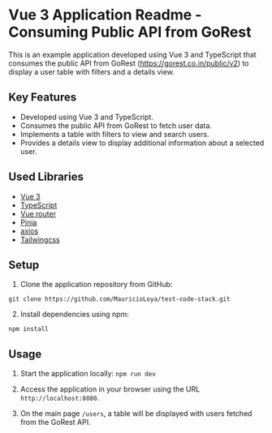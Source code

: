 # Vue 3 Application Readme - Consuming Public API from GoRest

This is an example application developed using Vue 3 and TypeScript that consumes the public API from GoRest (https://gorest.co.in/public/v2) to display a user table with filters and a details view.

## Key Features

- Developed using Vue 3 and TypeScript.
- Consumes the public API from GoRest to fetch user data.
- Implements a table with filters to view and search users.
- Provides a details view to display additional information about a selected user.

## Used Libraries

- [Vue 3](https://vuejs.org/)
- [TypeScript](https://www.typescriptlang.org/)
- [Vue router](https://router.vuejs.org/)
- [Pinia](https://pinia.vuejs.org/)
- [axios](https://www.npmjs.com/package/axios)
- [Tailwingcss](https://tailwindcss.com/)

## Setup

1. Clone the application repository from GitHub:
```
git clone https://github.com/MauricioLoya/test-code-stack.git
```


2. Install dependencies using npm:

```
npm install
```

## Usage

1. Start the application locally:
  ```npm run dev```

3. Access the application in your browser using the URL `http://localhost:8080`.

4. On the main page `/users`, a table will be displayed with users fetched from the GoRest API.
